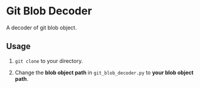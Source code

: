 # Git Blob Decoder

A decoder of git blob object.

## Usage

1. `git clone` to your directory.

2. Change the **blob object path** in `git_blob_decoder.py` to **your blob object path**.